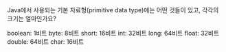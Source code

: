 Java에서 사용되는 기본 자료형(primitive data type)에는 어떤 것들이 있고, 각각의 크기는 얼마인가요?

boolean: 1비트
byte: 8비트
short: 16비트
int: 32비트
long: 64비트
float: 32비트
double: 64비트
char: 16비트

